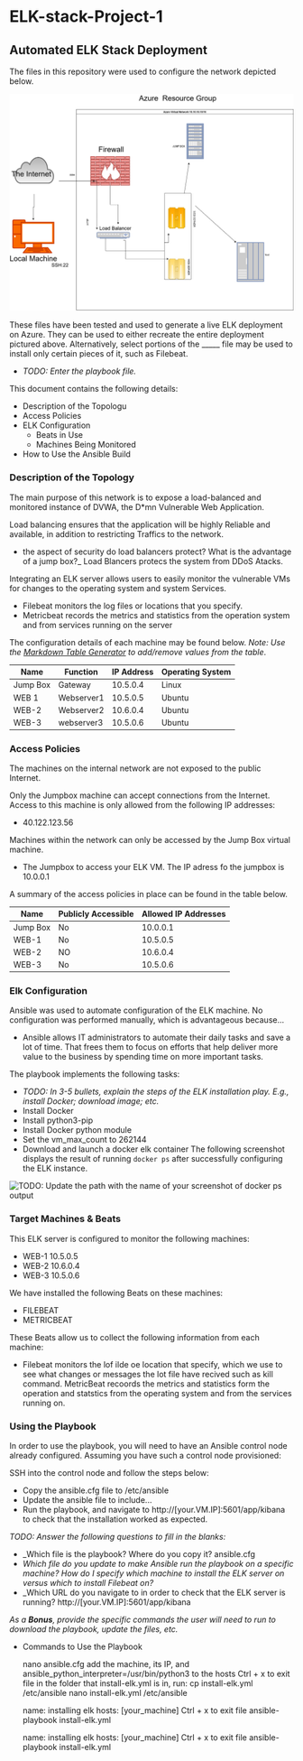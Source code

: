 # ELK-stack-Project-1
## Automated ELK Stack Deployment

The files in this repository were used to configure the network depicted below.

![TODO: Update the path with the name of your diagram](/Diagrams/Project1.jpg)

These files have been tested and used to generate a live ELK deployment on Azure. They can be used to either recreate the entire deployment pictured above. Alternatively, select portions of the _____ file may be used to install only certain pieces of it, such as Filebeat.

  - _TODO: Enter the playbook file._

This document contains the following details:
- Description of the Topologu
- Access Policies
- ELK Configuration
  - Beats in Use
  - Machines Being Monitored
- How to Use the Ansible Build


### Description of the Topology

The main purpose of this network is to expose a load-balanced and monitored instance of DVWA, the D*mn Vulnerable Web Application.

Load balancing ensures that the application will be highly Reliable and available, in addition to restricting Traffics to the network.
- the aspect of security do load balancers protect? What is the advantage of a jump box?_
Load Blancers protecs the system from DDoS Atacks.

Integrating an ELK server allows users to easily monitor the vulnerable VMs for changes to the operating system and system Services.
- Filebeat monitors the log files or locations that you specify.
- Metricbeat records the metrics and statistics from the operation system and from services running on the server

The configuration details of each machine may be found below.
_Note: Use the [Markdown Table Generator](http://www.tablesgenerator.com/markdown_tables) to add/remove values from the table_.

| Name     | Function | IP Address | Operating System |
|----------|----------|------------|------------------|
| Jump Box | Gateway  | 10.5.0.4   | Linux            |
| WEB 1    |Webserver1| 10.5.0.5   | Ubuntu           |
| WEB-2    |Webserver2| 10.6.0.4   | Ubuntu           |
| WEB-3    |webserver3| 10.5.0.6   | Ubuntu

### Access Policies

The machines on the internal network are not exposed to the public Internet. 

Only the Jumpbox machine can accept connections from the Internet. Access to this machine is only allowed from the following IP addresses:
-   40.122.123.56

Machines within the network can only be accessed by the Jump Box virtual machine.
- The Jumpbox to access your ELK VM. The IP adress fo the jumpbox is 10.0.0.1

A summary of the access policies in place can be found in the table below.

| Name     | Publicly Accessible | Allowed IP Addresses |
|----------|---------------------|----------------------|
| Jump Box | No                  | 10.0.0.1             |
| WEB-1    | No                  | 10.5.0.5             |
| WEB-2    | NO                  | 10.6.0.4             |
| WEB-3    | No                  | 10.5.0.6
### Elk Configuration

Ansible was used to automate configuration of the ELK machine. No configuration was performed manually, which is advantageous because...
- Ansible allows IT administrators to automate their daily tasks and save a lot of time. That frees them to focus on efforts that help deliver more value to the business by spending time on more important tasks.

The playbook implements the following tasks:
- _TODO: In 3-5 bullets, explain the steps of the ELK installation play. E.g., install Docker; download image; etc._
- Install Docker
- Install python3-pip
- Install Docker python module
- Set the vm_max_count to 262144
- Download and launch a docker elk container
The following screenshot displays the result of running `docker ps` after successfully configuring the ELK instance.

![TODO: Update the path with the name of your screenshot of docker ps output](Images/docker_ps_output.png)

### Target Machines & Beats ###
This ELK server is configured to monitor the following machines:
- WEB-1 10.5.0.5
- WEB-2 10.6.0.4
- WEB-3 10.5.0.6

We have installed the following Beats on these machines:
- FILEBEAT
- METRICBEAT

These Beats allow us to collect the following information from each machine:
- Filebeat monitors the lof ilde oe location that specify, which we use to see what changes or messages the lot file have recived such as kill command. MetricBeat recoords the metrics and statistics form the operation and statstics from the operating system and from the services running on.

### Using the Playbook ###
In order to use the playbook, you will need to have an Ansible control node already configured. Assuming you have such a control node provisioned: 

SSH into the control node and follow the steps below:
- Copy the ansible.cfg file to /etc/ansible
- Update the ansible file to include...
- Run the playbook, and navigate to http://[your.VM.IP]:5601/app/kibana to check that the installation worked as expected.

_TODO: Answer the following questions to fill in the blanks:_
- _Which file is the playbook? Where do you copy it? ansible.cfg
- _Which file do you update to make Ansible run the playbook on a specific machine? How do I specify which machine to install the ELK server on versus which to install Filebeat on?_
- _Which URL do you navigate to in order to check that the ELK server is running?
http://[your.VM.IP]:5601/app/kibana 

_As a **Bonus**, provide the specific commands the user will need to run to download the playbook, update the files, etc._
- Commands to Use the Playbook

    nano ansible.cfg
    add the machine, its IP, and ansible_python_interpreter=/usr/bin/python3 to the hosts
    Ctrl + x to exit file
    in the folder that install-elk.yml is in, run: cp install-elk.yml /etc/ansible
    nano install-elk.yml /etc/ansible

    name: installing elk hosts: [your_machine]
    Ctrl + x to exit file
    ansible-playbook install-elk.yml

    name: installing elk hosts: [your_machine]
    Ctrl + x to exit file
    ansible-playbook install-elk.yml